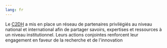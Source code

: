 ```yaml
---
lang: fr
---
```


Le [C2DH](https://c2dh.uni.lu) a mis en place un réseau de partenaires privilégiés au niveau national
et international afin de partager savoirs, expertises et ressources à un niveau institutionnel.
Leurs actions conjointes renforcent leur engagement en faveur de la recherche et de l'innovation
